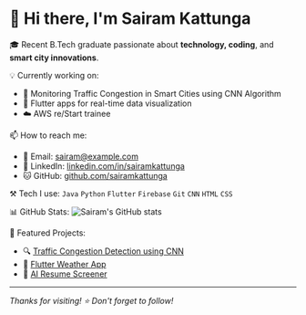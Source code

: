 # 👋 Hi there, I'm Sairam Kattunga

🎓 Recent B.Tech graduate passionate about **technology, coding**, and **smart city innovations**.

💡 Currently working on:
- 🚦 Monitoring Traffic Congestion in Smart Cities using CNN Algorithm
- 📱 Flutter apps for real-time data visualization
- ☁️ AWS re/Start trainee

📫 How to reach me:
- 📧 Email: sairam@example.com
- 💼 LinkedIn: [linkedin.com/in/sairamkattunga](https://linkedin.com/in/sairamkattunga)
- 🐱 GitHub: [github.com/sairamkattunga](https://github.com/sairamkattunga)

⚒️ Tech I use:
`Java` `Python` `Flutter` `Firebase` `Git` `CNN` `HTML` `CSS`

📊 GitHub Stats:
![Sairam's GitHub stats](https://github-readme-stats.vercel.app/api?username=sairamkattunga&show_icons=true&theme=tokyonight)

📂 Featured Projects:
- 🔍 [Traffic Congestion Detection using CNN](https://github.com/sairamkattunga/Traffic-CNN)
- 📱 [Flutter Weather App](https://github.com/sairamkattunga/Flutter-Weather)
- 🧠 [AI Resume Screener](https://github.com/sairamkattunga/AI-Resume-Screener)

---

_Thanks for visiting! ⭐ Don't forget to follow!_
